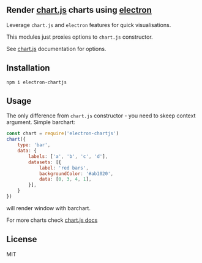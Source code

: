 ## Render [chart.js](http://www.chartjs.org/) charts using [electron](https://electronjs.org/)

Leverage `chart.js` and `electron` features for quick visualisations.

This modules just proxies options to `chart.js` constructor.

See [chart.js](http://www.chartjs.org/docs/latest/) documentation for options.

## Installation

```
npm i electron-chartjs
```

## Usage

The only difference from `chart.js` constructor - you need to skeep context argument.
Simple barchart:

```javascript
const chart = require('electron-chartjs')
chart({
	type: 'bar',
	data: {
		labels: ['a', 'b', 'c', 'd'],
		datasets: [{
			label: 'red bars',
			backgroundColor: '#ab1020',
			data: [0, 3, 4, 1],
		}],
	}
})
```

will render window with barchart.

For more charts check [chart.js docs](http://www.chartjs.org/docs/latest/)

## License

MIT
